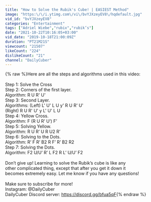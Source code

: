 ```yaml
---
title: "How to Solve the Rubik's Cube! | EASIEST Method"
image: "https:\/\/i.ytimg.com\/vi\/bvYJXzeyEV8\/hqdefault.jpg"
vid_id: "bvYJXzeyEV8"
categories: "Entertainment"
tags: ["Adriel Wiebe","rubix","rubik’s"]
date: "2021-10-22T10:16:05+03:00"
vid_date: "2019-10-18T21:00:09Z"
duration: "PT21M21S"
viewcount: "21507"
likeCount: "224"
dislikeCount: "21"
channel: "DailyCuber"
---
```

{% raw %}Here are all the steps and algorithms used in this video:<br /><br />Step 1: Solve the Cross<br />Step 2: Corners of the first layer.<br />  Algorithm: R U R' U'<br />Step 3: Second Layer.<br />  Algorithms: (Left) L' U' L U y' R U R' U'<br />                        (Right) R U R' U' y L' U' L U<br />Step 4: Yellow Cross.<br />  Algorithm: F (R U R’ U’) F’<br />Step 5: Solving Yellow.<br />  Algorithm: R U R’ U R U2 R’<br />Step 6: Solving to the Dots.<br />  Algorithm: R’ F R’ B2 R F’ R’ B2 R2<br />Step 7: Solving the Dots.<br />  Algorithm: F2 U/U’ R’ L F2 R L’ U/U’ F2<br /><br />Don’t give up! Learning to solve the Rubik’s cube is like any<br />other complicated thing, except that after you get it down it<br />becomes extremely easy. Let me know if you have any questions!<br /><br />Make sure to subscribe for more!<br />Instagram: @DailyCuber<br />DailyCuber Discord server: <a rel="nofollow" target="blank" href="https://discord.gg/bfua5qF">https://discord.gg/bfua5qF</a>{% endraw %}
